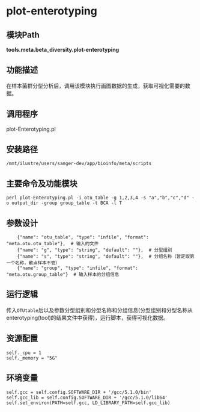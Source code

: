 plot-enterotyping
==========================

模块Path
-----------

**tools.meta.beta_diversity.plot-enterotyping**

功能描述
-----------------------------------

在样本菌群分型分析后，调用该模块执行画图数据的生成，获取可视化需要的数据。

调用程序
-----------------------------------

plot-Enterotyping.pl

安装路径
-----------------------------------

`/mnt/ilustre/users/sanger-dev/app/bioinfo/meta/scripts`



主要命令及功能模块
-----------------------------------

```
perl plot-Enterotyping.pl -i otu_table -g 1,2,3,4 -s "a","b","c","d" -o output_dir -group group_table -t BCA -l T
```

参数设计
-----------------------------------

```
    {"name": "otu_table", "type": "infile", "format": "meta.otu.otu_table"},  # 输入的文件
    {"name": "g", "type": "string", "default": ""},  # 分型组别
    {"name": "s", "type": "string", "default": ""},  # 分组名称（暂定取第一个名称，散点样本不管）
    {"name": "group", "type": "infile", "format": "meta.otu.group_table"}  # 输入样本的分组信息
```

运行逻辑
-----------------------------------

传入`OTUtable`后以及参数分型组别和分型名称和分组信息(分型组别和分型名称从enterotyping(tool)的结果文件中获得)，运行脚本，获得可视化数据。

资源配置
-----------------------------------

```
self._cpu = 1
self._memory = "5G"
```

环境变量
-----------------------------------

```
self.gcc = self.config.SOFTWARE_DIR + '/gcc/5.1.0/bin'
self.gcc_lib = self.config.SOFTWARE_DIR + '/gcc/5.1.0/lib64'
self.set_environ(PATH=self.gcc, LD_LIBRARY_PATH=self.gcc_lib)
```